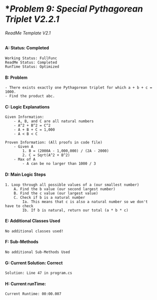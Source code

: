 # **Problem 9: Special Pythagorean Triplet V2.2.1*
###### ReadMe Template V2.1


#### A: Status: Completed
    Working Status: FullFunc
    ReadMe Status: Completed
    RunTime Status: Optimized

#### B: Problem
    - There exists exactly one Pythagorean triplet for which a + b + c = 1000.
    - Find the product abc.

#### C: Logic Explanations
    Given Information:
        - A, B, and C are all natural numbers
        - A^2 + B^2 = C^2
        - A + B + C = 1,000
        - A < B < C

    Proven Information: (All proofs in code file)
        - Given A
            1. B = (2000A - 1,000,000) / (2A - 2000)
            2. C = Sqrt(A^2 + B^2)
        - Max of A
            - A can be no larger than 1000 / 3


#### D: Main Logic Steps
    1. Loop through all possible values of a (our smallest number)
        A. Find the b value (our second largest number)
        B. Find the c value (our largest value)
        C. Check if b is a natural number
            Ia. This means that c is also a natural number so we don't have to check
            Ib. If b is natural, return our total (a * b * c)

#### E: Additional Classes Used
    No additional classes used! 

#### F: Sub-Methods
    No additional Sub-Methods Used

#### G: Current Solution: Correct
    Solution: Line 47 in program.cs

#### H: Current runTime:
    Current Runtime: 00:00.007

